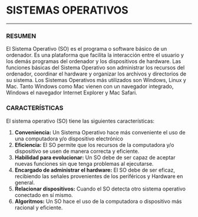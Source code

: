 # **SISTEMAS OPERATIVOS**


***

### **RESUMEN**

El Sistema Operativo (SO) es el programa o software básico de un ordenador. Es una plataforma que facilita la interacción entre el usuario y los demás programas del ordenador y los dispositivos de hardware. Las funciones básicas del Sistema Operativo son administrar los recursos del ordenador, coordinar el hardware y organizar los archivos y directorios de su sistema. Los Sistemas Operativos más utilizados son Windows, Linux y Mac. Tanto Windows como Mac vienen con un navegador integrado, Windows el navegador Internet Explorer y Mac Safari.


### **CARACTERÍSTICAS**

El sistema operativo (SO) tiene las siguientes características:

1. **Conveniencia:** Un Sistema Operativo hace más conveniente el uso de una computadora y/o dispositivo electrónico
2. **Eficiencia:** El SO permite que los recursos de la computadora y/o dispositivo se usen de manera correcta y eficiente.
3. **Habilidad para evolucionar:** Un SO debe de ser capaz de aceptar nuevas funciones sin que tenga problemas al ejecutarse.
4. **Encargado de administrar el hardware:** El SO debe de ser eficaz, recibiendo las señales provenientes de los periféricos y Hardware en general.
5. **Relacionar dispositivos:** Cuando el SO detecta otro sistema operativo conectado en sí mismo.
6. **Algoritmos:** Un SO hace el uso de la computadora o dispositivo más racional y eficiente.